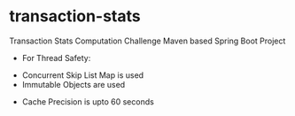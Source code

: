 # transaction-stats
Transaction Stats Computation Challenge
Maven based Spring Boot Project
+ For Thread Safety:
 - Concurrent Skip List Map is used
 - Immutable Objects are used
 + Cache Precision is upto 60 seconds
